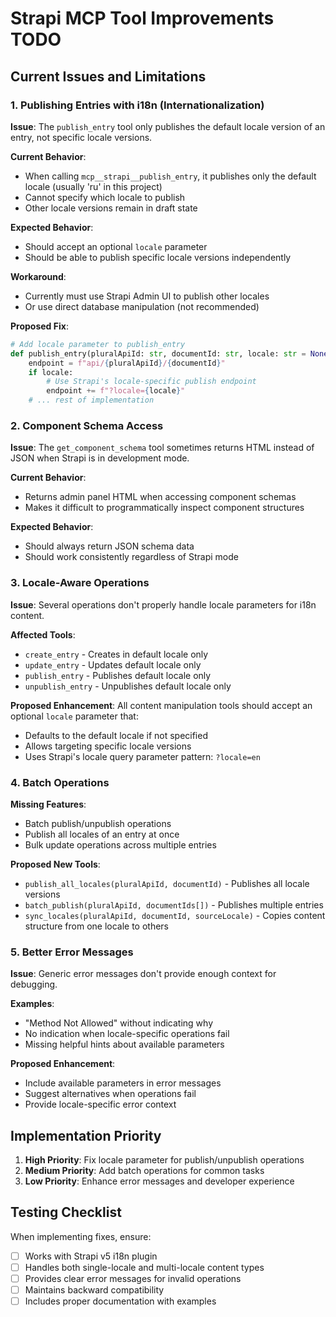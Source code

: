 # Strapi MCP Tool Improvements TODO

## Current Issues and Limitations

### 1. Publishing Entries with i18n (Internationalization)

**Issue**: The `publish_entry` tool only publishes the default locale version of an entry, not specific locale versions.

**Current Behavior**:
- When calling `mcp__strapi__publish_entry`, it publishes only the default locale (usually 'ru' in this project)
- Cannot specify which locale to publish
- Other locale versions remain in draft state

**Expected Behavior**:
- Should accept an optional `locale` parameter
- Should be able to publish specific locale versions independently

**Workaround**: 
- Currently must use Strapi Admin UI to publish other locales
- Or use direct database manipulation (not recommended)

**Proposed Fix**:
```python
# Add locale parameter to publish_entry
def publish_entry(pluralApiId: str, documentId: str, locale: str = None):
    endpoint = f"api/{pluralApiId}/{documentId}"
    if locale:
        # Use Strapi's locale-specific publish endpoint
        endpoint += f"?locale={locale}"
    # ... rest of implementation
```

### 2. Component Schema Access

**Issue**: The `get_component_schema` tool sometimes returns HTML instead of JSON when Strapi is in development mode.

**Current Behavior**:
- Returns admin panel HTML when accessing component schemas
- Makes it difficult to programmatically inspect component structures

**Expected Behavior**:
- Should always return JSON schema data
- Should work consistently regardless of Strapi mode

### 3. Locale-Aware Operations

**Issue**: Several operations don't properly handle locale parameters for i18n content.

**Affected Tools**:
- `create_entry` - Creates in default locale only
- `update_entry` - Updates default locale only
- `publish_entry` - Publishes default locale only
- `unpublish_entry` - Unpublishes default locale only

**Proposed Enhancement**:
All content manipulation tools should accept an optional `locale` parameter that:
- Defaults to the default locale if not specified
- Allows targeting specific locale versions
- Uses Strapi's locale query parameter pattern: `?locale=en`

### 4. Batch Operations

**Missing Features**:
- Batch publish/unpublish operations
- Publish all locales of an entry at once
- Bulk update operations across multiple entries

**Proposed New Tools**:
- `publish_all_locales(pluralApiId, documentId)` - Publishes all locale versions
- `batch_publish(pluralApiId, documentIds[])` - Publishes multiple entries
- `sync_locales(pluralApiId, documentId, sourceLocale)` - Copies content structure from one locale to others

### 5. Better Error Messages

**Issue**: Generic error messages don't provide enough context for debugging.

**Examples**:
- "Method Not Allowed" without indicating why
- No indication when locale-specific operations fail
- Missing helpful hints about available parameters

**Proposed Enhancement**:
- Include available parameters in error messages
- Suggest alternatives when operations fail
- Provide locale-specific error context

## Implementation Priority

1. **High Priority**: Fix locale parameter for publish/unpublish operations
2. **Medium Priority**: Add batch operations for common tasks
3. **Low Priority**: Enhance error messages and developer experience

## Testing Checklist

When implementing fixes, ensure:
- [ ] Works with Strapi v5 i18n plugin
- [ ] Handles both single-locale and multi-locale content types
- [ ] Provides clear error messages for invalid operations
- [ ] Maintains backward compatibility
- [ ] Includes proper documentation with examples